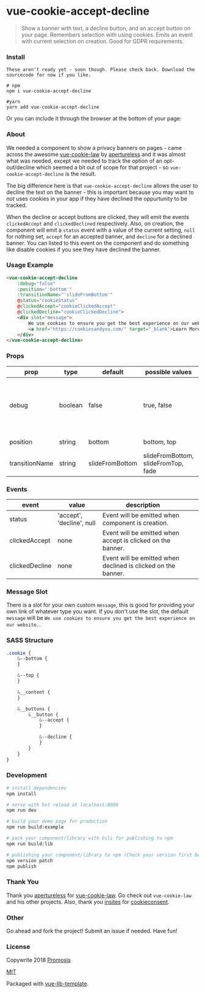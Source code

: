 # vue-cookie-accept-decline

> Show a banner with text, a decline button, and an accept button on your page. Remembers selection with using cookies. Emits an event with current selection on creation. Good for GDPR requirements.

### Install

```
These aren't ready yet - soon though. Please check back. Download the sourcecode for now if you like.

# npm
npm i vue-cookie-accept-decline

#yarn
yarn add vue-cookie-accept-decline
```

Or you can include it through the browser at the bottom of your page:
<script src="https://unpkg.com/file-upload-with-preview"></script>

### About

We needed a component to show a privacy banners on pages - came across the awesome [vue-cookie-law](https://github.com/apertureless/vue-cookie-law) by [apertureless](https://github.com/apertureless) and it was almost what was needed, except we needed to track the option of an opt-out/decline which seemed a bit out of scope for that project - so `vue-cookie-accept-decline` is the result.

The big difference here is that `vue-cookie-accept-decline` allows the user to decline the text on the banner - this is important because you may want to *not* uses cookies in your app if they have declined the oppurtunity to be tracked.

When the  decline or accept buttons are clicked, they will emit the events `clickedAccept` and `clickedDeclined` respectively. Also, on creation, the component will emit a `status` event with a value of the current setting, `null` for nothing set, `accept` for an accepted banner, and `decline` for a declined banner. You can listed to this event on the component and do something like disable cookies if you see they have declined the banner.

### Usage Example

```html
<vue-cookie-accept-decline
    :debug="false"
    :position="'bottom'"
    :transitionName="'slideFromBottom'"
    @status="cookieStatus"
    @clickedAccept="cookieClickedAccept"
    @clickedDecline="cookieClickedDecline">
    <div slot="message">
        We use cookies to ensure you get the best experience on our website.
        <a href="https://cookiesandyou.com/" target="_blank">Learn More...</a>
    </div>
</vue-cookie-accept-decline>
```

### Props

| prop           | type    | default         | possible values                            | description                                                          |
|----------------|---------|-----------------|-------------------------------------|----------------------------------------------------------------------|
| debug          | boolean | false           | true, false                         | If true, the cookie is never saved, only the events will be emitted. |
| position       | string  | bottom          | bottom, top                         | Position of the banner                                               |
| transitionName | string  | slideFromBottom | slideFromBottom, slideFromTop, fade | Banner animation type                                                     |

### Events

| event          | value                     | description                                                   |   |   |
|----------------|---------------------------|---------------------------------------------------------------|---|---|
| status         | 'accept', 'decline', null | Event will be emitted when component is creation.             |   |   |
| clickedAccept  | none                      | Event will be emitted when accept is clicked on the banner.   |   |   |
| clickedDecline | none                      | Event will be emitted when declined is clicked on the banner. |   |   |

### Message Slot

There is a slot for your own custom `message`, this is good for providing your own link of whatever type you want. If you don't use the slot, the default `message` will be `We use cookies to ensure you get the best experience on our website.`.

### SASS Structure

```sass
.cookie {
    &--bottom {
    }

    &--top {
    }

    &__content {
    }

    &__buttons {
        &__button {
            &--accept {
            }

            &--decline {
            }
        }
    }
}
```

### Development

``` bash
# install dependencies
npm install

# serve with hot reload at localhost:8080
npm run dev

# build your demo page for production
npm run build:example

# pack your component/library with bili for publishing to npm
npm run build:lib

# publishing your component/library to npm (Check your version first before publish.)
npm version patch
npm publish
```

### Thank You

Thank you [apertureless](https://github.com/apertureless) for [vue-cookie-law](https://github.com/apertureless/vue-cookie-law). Go check out `vue-cookie-law` and his other projects. Also, thank you [insites](https://github.com/insites) for [cookieconsent](https://github.com/insites/cookieconsent).

### Other

Go ahead and fork the project! Submit an issue if needed. Have fun!

### License

Copywrite 2018 [Promosis](https://promosis.com)

[MIT](http://opensource.org/licenses/MIT)

Packaged with [vue-lib-template](https://github.com/biigpongsatorn/vue-lib-template).